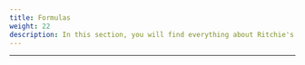 ```yaml
---
title: Formulas
weight: 22
description: In this section, you will find everything about Ritchie's formulas.
---
```


---
